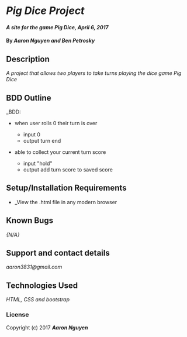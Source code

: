 # _Pig Dice Project_

#### _A site for the game Pig Dice, April 6, 2017_

#### By _**Aaron Nguyen and Ben Petrosky**_

## Description

_A project that allows two players to take turns playing the dice game Pig Dice_

## BDD Outline

_BDD:

  - when user rolls 0 their turn is over

    - input 0
    - output turn end

  - able to collect your current turn score

    - input "hold"
    - output add turn score to saved score

## Setup/Installation Requirements

* _View the .html file in any modern browser

## Known Bugs

_{N/A}_

## Support and contact details

_aaron3831@gmail.com_

## Technologies Used

_HTML, CSS and bootstrap_

### License

Copyright (c) 2017 **_Aaron Nguyen_**
